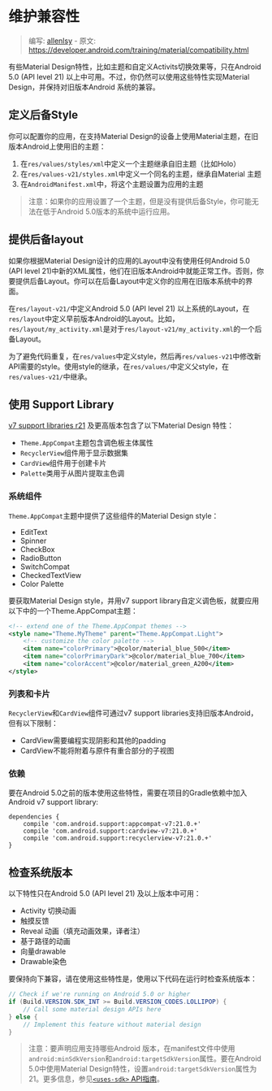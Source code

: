 # 维护兼容性

> 编写: [allenlsy](https://github.com/allenlsy) - 原文: <https://developer.android.com/training/material/compatibility.html>

有些Material Design特性，比如主题和自定义Activits切换效果等，只在Android 5.0 (API level 21) 以上中可用。不过，你仍然可以使用这些特性实现Material Design，并保持对旧版本Android 系统的兼容。

## 定义后备Style

你可以配置你的应用，在支持Material Design的设备上使用Material主题，在旧版本Android上使用旧的主题：

1. 在`res/values/styles/xml`中定义一个主题继承自旧主题（比如Holo）
2. 在`res/values-v21/styles.xml`中定义一个同名的主题，继承自Material 主题
3. 在`AndroidManifest.xml`中，将这个主题设置为应用的主题

> 注意：如果你的应用设置了一个主题，但是没有提供后备Style，你可能无法在低于Android 5.0版本的系统中运行应用。

## 提供后备layout

如果你根据Material Design设计的应用的Layout中没有使用任何Android 5.0 (API level 21)中新的XML属性，他们在旧版本Android中就能正常工作。否则，你要提供后备Layout。你可以在后备Layout中定义你的应用在旧版本系统中的界面。

在`res/layout-v21/`中定义Android 5.0 (API level 21) 以上系统的Layout，在`res/layout`中定义早前版本Android的Layout。比如，`res/layout/my_activity.xml`是对于`res/layout-v21/my_activity.xml`的一个后备Layout。

为了避免代码重复，在`res/values`中定义style，然后再`res/values-v21`中修改新API需要的style。使用style的继承，在`res/values/`中定义父style，在`res/values-v21/`中继承。

## 使用 Support Library

[v7 support libraries r21](https://developer.android.com/tools/support-library/features.html#v7) 及更高版本包含了以下Material Design 特性：

* `Theme.AppCompat`主题包含调色板主体属性
* `RecyclerView`组件用于显示数据集
* `CardView`组件用于创建卡片
* `Palette`类用于从图片提取主色调

### 系统组件

`Theme.AppCompat`主题中提供了这些组件的Material Design style：

* EditText
* Spinner
* CheckBox
* RadioButton
* SwitchCompat
* CheckedTextView
* Color Palette

要获取Material Design style，并用v7 support library自定义调色板，就要应用以下中的一个Theme.AppCompat主题：

```xml
<!-- extend one of the Theme.AppCompat themes -->
<style name="Theme.MyTheme" parent="Theme.AppCompat.Light">
    <!-- customize the color palette -->
    <item name="colorPrimary">@color/material_blue_500</item>
    <item name="colorPrimaryDark">@color/material_blue_700</item>
    <item name="colorAccent">@color/material_green_A200</item>
</style>
```

### 列表和卡片

`RecyclerView`和`CardView`组件可通过v7 support libraries支持旧版本Android，但有以下限制：

* CardView需要编程实现阴影和其他的padding
* CardView不能将附着与原件有重合部分的子视图

### 依赖

要在Android 5.0之前的版本使用这些特性，需要在项目的Gradle依赖中加入Android v7 support library:

```
dependencies {
    compile 'com.android.support:appcompat-v7:21.0.+'
    compile 'com.android.support:cardview-v7:21.0.+'
    compile 'com.android.support:recyclerview-v7:21.0.+'
}
```

## 检查系统版本

以下特性只在Android 5.0 (API level 21) 及以上版本中可用：

* Activity 切换动画
* 触摸反馈
* Reveal 动画（填充动画效果，译者注）
* 基于路径的动画
* 向量drawable
* Drawable染色

要保持向下兼容，请在使用这些特性是，使用以下代码在运行时检查系统版本：

```java
// Check if we're running on Android 5.0 or higher
if (Build.VERSION.SDK_INT >= Build.VERSION_CODES.LOLLIPOP) {
    // Call some material design APIs here
} else {
    // Implement this feature without material design
}
```

> 注意：要声明应用支持哪些Android 版本，在manifest文件中使用`android:minSdkVersion`和`android:targetSdkVersion`属性。要在Android 5.0中使用Material Design特性，设置`android:targetSdkVersion`属性为21。更多信息，参见[`<uses-sdk>` API指南](https://developer.android.com/guide/topics/manifest/uses-sdk-element.html)。

